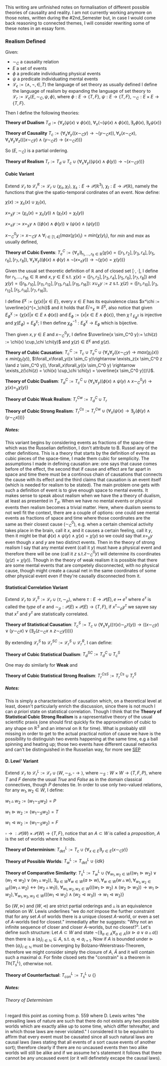 This writing are unfinished notes on formalisation of different possible theories of causality and reality. I am not currently working anymore on those notes, written during the #2nd_Semester but, in case I would come back reasoning to connected themes, I will consider rewriting some of these notes in an essay form.
### Realism Defined
Given:
- $\sim_C$ a causality relation 
- $E$ a set of events
- $\phi$ a predicate individuating physical events
- $\psi$ a predicate individuating mental events
- $\mathcal{L}_\epsilon := \langle \land, \lnot, \in, T \rangle$ the language of set theory as usually defined
I define the language of realism by expanding the language of set theory to $\mathcal{L}_r:= \mathcal{L}_\epsilon \langle E, \sim_C, \psi, \phi \rangle$, where $\phi: E \rightarrow \{T, F\}$, $\psi: E \rightarrow \{T, F\}$, $\sim_C: E\times E \rightarrow \{T, F\}$. 

Then I define the following theories:

**Theory of Dualism** $T_d := \{\forall_x(\psi(x) \lor \phi(x))$, $\forall_x(\lnot (\psi(x) \land \phi(x)), \exists_x\phi(x), \exists_x\psi(x)\}$

**Theory of Causality** $T_c := \{\forall_x\forall_y((x \sim_C y)\rightarrow \lnot(y \sim_C x)), \forall_x(x \sim_C x),$ $\forall_x\forall_y\forall_z(((x \sim_C y) \land (y \sim_C z) \rightarrow (x \sim_C z))\}$

So $(E, \sim_C)$ is a partial ordering.

**Theory of Realism** $T_r := T_d \cup T_c \cup \{\forall_{x}\forall_{y}((\psi(x) \land \phi(y))\rightarrow \lnot(x \sim_C y))\}$

#### Cubic Variant
Extend $\mathcal{L}_r$ to $\mathcal{L}_r^R := \mathcal{L}_r \cup \langle \chi_s, \chi_t \rangle$, $\chi_s: E \rightarrow \mathcal{P}(\mathbb{R}^3)$, $\chi_t: E \rightarrow \mathcal{P}(\mathbb{R})$, namely the functions that give the spatio-temporal cordinates of an event. Now define:

$\chi(x) := \chi_s(x)\cup \chi_t(x)$,

$x=_\chi y:= (\chi_s(x) = \chi_s(y)) \land (\chi_t(x) = \chi_t(y))$

$x =_e y := x =_\chi y \land ((\phi(x) \land \phi(y)) \lor (\psi(x) \land (\psi(y)))$

$x \sim_C^0 y := x \sim_C y \land \forall_{i \in [1,4]}(max(\chi(x)_i) = min(\chi(y)_i)$, for $min$ and $max$ as usually defined, 

**Theory of Cubic Events**: $T_e^C:= \{\forall_x\exists_{r_1, ..., r_8 \in \mathbb{R}}(\chi(x)=([r_1, r_2], [r_3, r_4], [r_5, r_6],[r_7, r_8]),$ $\forall_x\forall_y((\phi(x) \land \phi(y) \land \lnot(x =_e y)) \rightarrow \lnot(\chi(x) = \chi(y))\}$

Given the usual set theoretic definition of $\mathbb{R}$ and of closed set $[\cdot, \cdot]$, I define for $r_1, ..., r_{16} \in \mathbb{R}$ and $x, y \in E$ s.t. $\chi(x)=([r_1, r_2], [r_3, r_4], [r_5, r_6],[r_7, r_8])$ and $\chi(y)=([r_9, r_{10}], [r_{11}, r_{12}], [r_{13}, r_{14}],[r_{15}, r_{16}])$:
$x \cup_\chi y := z$ s.t. $\chi(z)=([r_1, r_{10}], [r_3, r_{12}], [r_5, r_{14}],[r_7, r_{16}])$,

I define $E^\chi := \{\chi(x)| x \in E\}$, every $x \in E$ has its equivalence class $x^\chi := \overline{x}^{=_\chi}$ and it holds that $E/=_\chi \cong E^\chi$, also notice that given $E^\chi_\phi := \{\chi(x) | x\in E \land \phi(x)\}$ and $E_\phi := \{x | x\in E \land \phi(x)\}$, then $\chi\restriction_{E^\chi_\phi}$ is injective and $\chi(E_\phi)=E_\phi^\chi$; I then define $\chi^{-1}_\phi: E_\phi^\chi \rightarrow E_\phi$ which is bijective.

Then given $x, y \in E$ and $x \sim_C^0 y$, I define $\overline{x \sim_C^0 y}:= \chi(z) := \chi(x) \cup_\chi \chi(y)$ and $\chi(z) \in E^\chi$ and $\chi(z)$.

**Theory of Cubic Causation**: $T_c^C:= T_c \cup T_e^C \cup \{\forall_x\forall_y((x \sim_C y) \rightarrow max(\chi_t(x)) \le min(\chi_t(y)),$ $\forall_x\forall_y((x \sim_C y)\rightarrow \exists_z(x \sim_C^0 z \land z \sim_C^0 y)), \forall_x\forall_y((x \sim_C^0 y) \rightarrow \exists_z(\chi(z) = \chi(x) \cup_\chi \chi(y) = \overline{x \sim_C^0 y}))\}$. 

**Theory of Cubic Dualism**: $T_d^C:= T_c^C \cup \{\forall_x\forall_y ((\phi(x) \land \psi(y) \land x \sim_C^0 y)\rightarrow \chi(x) =_\chi \chi(y)\}$

**Theory of Cubic Weak Realism**: $T_r^{Cw} := T_d^C \cup T_r$

**Theory of Cubic Strong Realism**: $T_r^{Cs} := T_r^{Cw} \cup \{\forall_x(\psi(x) \rightarrow \exists_y(\phi(y) \land (y \sim_C x)))\}$
##### Notes:
This variant begins by considering events as fractions of the space-time which was the Russelian definition, I don't attribute to B. Russel any of the other definitions. This is a theory that starts by the definition of events as cubic pieces of the space-time, I made them cubic for semplicity. The assumptions I made in defining causation are: one says that cause comes before of the effect, the second that if cause and effect are far apart in space and time there must be a continous chain of causations that connects the cause with its effect and the third claims that causation is an event itself (which is needed for realism to be stated).
The main problem one gets with such a definition of event is to give enough space to mental events. It makes sense to speak about realism when we have the a theory of dualism, at least as presented in $T_d$. When we have no mental events or physical events then realism becomes a trivial matter. Here, where dualism seems to not well fit the context, there are a couple of options: one could see mental events as fractions of space and time where those coordinates are the same as their closest cause ($\sim_C^0$), e.g. when a certain chemical activity takes place in the brain, call it $x$, and it causes a certain feeling, call it $y$, then it might be that $\phi(x) \land \psi(y) \land \chi(x)=\chi(y)$ so we could say that $x =_\chi y$ even though $x$ and $y$ are two distinct events. Then in the theory of strong realism I say that any mental event (call it $y$) must have a physical event and therefore there will be one (call it $z$ s.t.$z \sim_C^0 y$) will determine its coordinates ($\chi(z) = \chi(y)$). Though in the theory of weak realism it is possible that there are some mental events that are competely disconnected, with no physical cause, though might create a causal net in the same coordinates of some other physical event even if they're causally disconnected from it.
#### Statistical Correlation Variant
Extend $\mathcal{L}_r$ to $\mathcal{L}_r^S := \mathcal{L}_r \cup \langle \tau, \sim_\rho \rangle$, where $\tau: E \rightarrow \mathcal{P}(E), e \mapsto e^\tau$ where $e^\tau$ is called the *type* of $e$ and $\sim_\rho: \mathcal{P}(E) \times \mathcal{P}(E) \rightarrow \{T, F\}$, if $x^\tau \sim_\rho y^\tau$ we saywe say that $x^\tau$ and $y^\tau$ are statistically correlated.

**Theory of Statistical Causation**: $T_c^S:= T_c \cup \{\forall_x\forall_y((\tau(x)\sim_\rho\tau(y))\rightarrow((x \sim_C y)\lor(y \sim_C x)\lor(\exists_z(z \sim_C x \land z \sim_C y))))\}$

By extending $\mathcal{L}_r^S$ to $\mathcal{L}_r^{SC} := \mathcal{L}_r^S \cup \mathcal{L}_r^R$, I can define:

**Theory of Cubic Statistical Dualism**: $T_d^{SC} := T_d^C \cup T_c^S$

One may do similarly for **Weak** and 

**Theory of Cubic Statistical Strong Realism**: $T_r^{CsS}:= T_r^{Cs} \cup T_r^S$
##### Notes:
This is simply a characterisation of causation which, on a theoretical level at least, doesn't particularly enrich the discussion, since there is not much I can *a priori* state on statistical correlation. Though I think that the **Theory of Statistical Cubic Strong Realism** is a rapresentative theory of the usual scientific praxis (one should first quickly fix the approximation of cubic to any shape on $\mathbb{R}^3$ and an interval on $\mathbb{R}$ for time). What is probably still missing in order to get to the actual practical notion of cause we have is the possibility to distinguish two events happening at the same time, e.g a ball spinning and heating up; those two events have different causal networks and can't be distinguished in the Russelian way, for more see [SEP](https://plato.stanford.edu/entries/causation-metaphysics/)

#### D. Lewi' Variant
Extend $\mathcal{L}_r$ to $\mathcal{L}_r^L:= \mathcal{L}_r \cup \langle W, \sim_S, \square \rightarrow \rangle$, where $\sim_S: W \times W \rightarrow \{T, F, P\}$, where $T$ and $F$ denote the usual *True* and *False* as in the domain classical connectives, though $P$ denotes tie. In order to use only two-valued relations, for any $w_1, w_2 \in W$, I define:

$w_1 \vartriangle w_2 := (w_1 \sim_S w_2) = P$

$w_1 \vartriangleright w_2 := (w_1 \sim_S w_2) = T$

$w_1 \vartriangleleft w_2 := (w_1 \sim_S w_2)=F$

$\square \rightarrow: \mathcal{P}(W) \times \mathcal{P}(W) \rightarrow \{T, F\}$, notice that an $A \subset W$ is called a *proposition*, $A$ is the set of worlds where it holds.

**Theory of Determinism**: $T_{det}^L:= T_c \cup \{\forall_{x \in E}\exists_{y \in E}(x \sim_C y)\}$ 

**Theory of Possible Worlds**: $T_w^L:= T_{det}^L \cup \{idk\}$ 

**Theory of Comparative Similarity**: $T_s^L := T_w^L \cup \{\forall_{w_1,w_2 \in W}((w_1 \vartriangleright w_2)\lor (w_1 \vartriangleleft w_2)\lor (w_1 \vartriangle w_2)),$ $\exists_{a \in W}\forall_{w \in W}(a \vartriangleright w), \forall_{w \in W} (w \vartriangle w), \forall_{w_1, w_2 \in W}((w_1 \vartriangle w_2) \leftrightarrow (w_2 \vartriangle w_1)),$ $\forall_{w_1, w_2, w_3 \in W} (((w_1 \vartriangleright w_2) \land (w_2 \vartriangleright w_3)) \rightarrow w_1 \vartriangleright w_2), \forall_{w_1, w_2, w_3 \in W} (((w_1 \vartriangleleft w_2) \land (w_2 \vartriangleleft w_3)) \rightarrow w_1 \vartriangleleft w_2)\}$

So $(W, \vartriangleright)$ and $(W, \vartriangleleft)$ are strict partial orderings and $\vartriangle$ is an equivalence relation on $W$.
Lewis underlines "we do *not* impose the further constraint that for any set $A$ of worlds there is a unique closest $A$-world, or even a set of $A$-worlds tied for closest." immediatly after he suggests: "Why not an infinite sequence of closer and closer $A$-worlds, but no closest?". Let's define such structure: Let $A \subset W$ and state $\lnot (\exists_{\alpha \in A}\forall_{a \in A}(\alpha \vartriangleright a \lor \alpha \vartriangle a))$ then there is a $(a_i)_{i \in \mathbb{N}} \subseteq A$, s.t. $a_i \vartriangleleft a_{i+1}$. Now if $A$ is bounded under $\vartriangleright$ then $(a_i)_{i \in \mathbb{N}}$ must be converging by Bolzano-Weierstrass-Theorem, therefore we might consider simply the closure of $A$, $\bar{A}$ and it will contain such a maximal $\alpha$. For finite clsoed sets the "constrain" is a theorem in $Th(T_s^L)$, otherwise not.

**Theory of Counterfactual**: $T_{con}^L := T_s^L \cup \{\}$
##### Notes:
###### Theory of Determinism
I regard this point as coming from p. 559 where D. Lewis writes "the prevailing laws of nature are such that there do not exists any two possible worlds which are exactly alike up to some time, which differ tehreafter, and in which those laws are never violated." I considered it to be equivalnt to affirm that every event must be causated since all such natural laws are causal laws (laws stating that all events of a sort cause events of another sort); therefore clearly if there are no uncaused events then two alike worlds will still be alike and if we assume he's statement it follows that there cannot be any uncaused event (or it will definetely excape the causal laws).